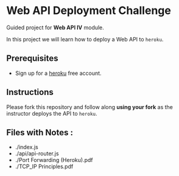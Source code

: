 # Web API Deployment Challenge

Guided project for **Web API IV** module.

In this project we will learn how to deploy a Web API to `heroku`.

## Prerequisites

- Sign up for a [heroku](https://www.heroku.com/) free account.

## Instructions

Please fork this repository and follow along **using your fork** as the instructor deploys the API to `heroku`.

## Files with Notes :
- ./index.js
- ./api/api-router.js
- ./Port Forwarding (Heroku).pdf
- ./TCP_IP Principles.pdf